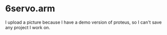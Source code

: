 # 6servo.arm
I upload a picture because I have a demo version of proteus, 
so I can't save any project I work on.
